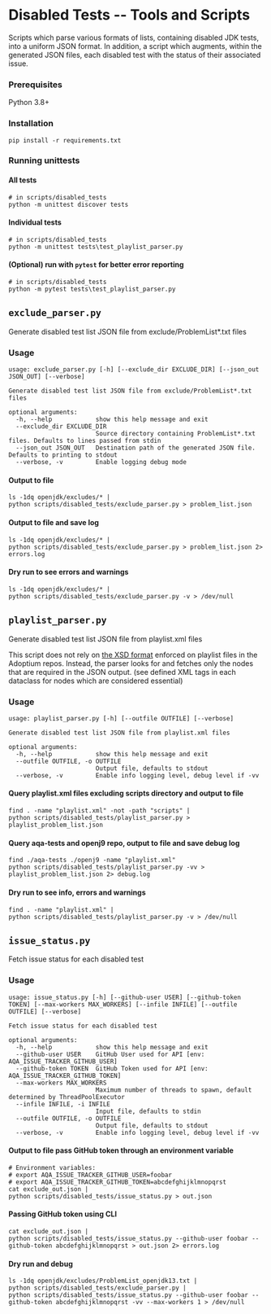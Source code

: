 <!--
Licensed under the Apache License, Version 2.0 (the "License");
you may not use this file except in compliance with the License.
You may obtain a copy of the License at

[1]https://www.apache.org/licenses/LICENSE-2.0

Unless required by applicable law or agreed to in writing, software
distributed under the License is distributed on an "AS IS" BASIS,
WITHOUT WARRANTIES OR CONDITIONS OF ANY KIND, either express or implied.
See the License for the specific language governing permissions and
-->

# Disabled Tests -- Tools and Scripts

Scripts which parse various formats of lists, containing disabled JDK tests, into a uniform JSON format. In addition, a script which augments, within the generated JSON files, each disabled test with the status of their associated issue.   


### Prerequisites

Python 3.8+

### Installation

```shell
pip install -r requirements.txt
```

### Running unittests

#### All tests
```shell
# in scripts/disabled_tests
python -m unittest discover tests
```

#### Individual tests
```shell
# in scripts/disabled_tests
python -m unittest tests\test_playlist_parser.py
```

#### (Optional) run with `pytest` for better error reporting

```shell
# in scripts/disabled_tests
python -m pytest tests\test_playlist_parser.py
```

## `exclude_parser.py`

Generate disabled test list JSON file from exclude/ProblemList*.txt files

### Usage

```
usage: exclude_parser.py [-h] [--exclude_dir EXCLUDE_DIR] [--json_out JSON_OUT] [--verbose]

Generate disabled test list JSON file from exclude/ProblemList*.txt files

optional arguments:
  -h, --help            show this help message and exit
  --exclude_dir EXCLUDE_DIR
                        Source directory containing ProblemList*.txt files. Defaults to lines passed from stdin
  --json_out JSON_OUT   Destination path of the generated JSON file. Defaults to printing to stdout
  --verbose, -v         Enable logging debug mode
```

#### Output to file
```shell
ls -1dq openjdk/excludes/* |
python scripts/disabled_tests/exclude_parser.py > problem_list.json
```

#### Output to file and save log
```shell
ls -1dq openjdk/excludes/* |
python scripts/disabled_tests/exclude_parser.py > problem_list.json 2> errors.log
```

#### Dry run to see errors and warnings
```shell
ls -1dq openjdk/excludes/* |
python scripts/disabled_tests/exclude_parser.py -v > /dev/null
```


## `playlist_parser.py`

Generate disabled test list JSON file from playlist.xml files

This script does not rely on [the XSD format](https://github.com/adoptium/TKG/blob/master/resources/playlist.xsd)
enforced on playlist files in the Adoptium repos. Instead, the parser looks for and fetches only the nodes that are
required in the JSON output. (see defined XML tags in each dataclass for nodes which are considered essential)

### Usage

```
usage: playlist_parser.py [-h] [--outfile OUTFILE] [--verbose]

Generate disabled test list JSON file from playlist.xml files

optional arguments:
  -h, --help            show this help message and exit
  --outfile OUTFILE, -o OUTFILE
                        Output file, defaults to stdout
  --verbose, -v         Enable info logging level, debug level if -vv
```

#### Query playlist.xml files excluding scripts directory and output to file
```shell
find . -name "playlist.xml" -not -path "scripts" |
python scripts/disabled_tests/playlist_parser.py > playlist_problem_list.json
```

#### Query aqa-tests and openj9 repo, output to file and save debug log
```shell
find ./aqa-tests ./openj9 -name "playlist.xml"
python scripts/disabled_tests/playlist_parser.py -vv > playlist_problem_list.json 2> debug.log
```

#### Dry run to see info, errors and warnings
```shell
find . -name "playlist.xml" |
python scripts/disabled_tests/playlist_parser.py -v > /dev/null
```


## `issue_status.py`

Fetch issue status for each disabled test

### Usage

```
usage: issue_status.py [-h] [--github-user USER] [--github-token TOKEN] [--max-workers MAX_WORKERS] [--infile INFILE] [--outfile OUTFILE] [--verbose]

Fetch issue status for each disabled test

optional arguments:
  -h, --help            show this help message and exit
  --github-user USER    GitHub User used for API [env: AQA_ISSUE_TRACKER_GITHUB_USER]
  --github-token TOKEN  GitHub Token used for API [env: AQA_ISSUE_TRACKER_GITHUB_TOKEN]
  --max-workers MAX_WORKERS
                        Maximum number of threads to spawn, default determined by ThreadPoolExecutor
  --infile INFILE, -i INFILE
                        Input file, defaults to stdin
  --outfile OUTFILE, -o OUTFILE
                        Output file, defaults to stdout
  --verbose, -v         Enable info logging level, debug level if -vv
```

#### Output to file pass GitHub token through an environment variable
```shell
# Environment variables:
# export AQA_ISSUE_TRACKER_GITHUB_USER=foobar
# export AQA_ISSUE_TRACKER_GITHUB_TOKEN=abcdefghijklmnopqrst
cat exclude_out.json |
python scripts/disabled_tests/issue_status.py > out.json
```

#### Passing GitHub token using CLI
```shell
cat exclude_out.json |
python scripts/disabled_tests/issue_status.py --github-user foobar --github-token abcdefghijklmnopqrst > out.json 2> errors.log
```

#### Dry run and debug
```shell
ls -1dq openjdk/excludes/ProblemList_openjdk13.txt |
python scripts/disabled_tests/exclude_parser.py |
python scripts/disabled_tests/issue_status.py --github-user foobar --github-token abcdefghijklmnopqrst -vv --max-workers 1 > /dev/null
```